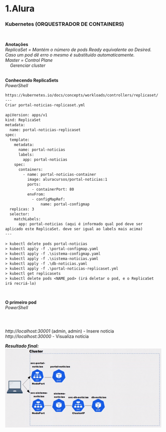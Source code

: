 # 1.Alura

### Kubernetes (ORQUESTRADOR DE CONTAINERS)
<br />

**Anotações**<br>
    *ReplicaSet = Mantém o número de pods Ready equivalente ao Desired. Caso um pod dê erro o mesmo é substituído automaticamente.*<br>
    *Master = Control Plane*<br>
    &nbsp;&nbsp;&nbsp;&nbsp;*Gerenciar cluster*<br>
<br />

**Conhecendo ReplicaSets**<br>
*PowerShell*
```
https://kubernetes.io/docs/concepts/workloads/controllers/replicaset/
---
Criar portal-noticias-replicaset.yml

apiVersion: apps/v1
kind: ReplicaSet
metadata:
  name: portal-noticias-replicaset
spec:
  template:
    metadata:
      name: portal-noticias
      labels:
        app: portal-noticias
    spec:
      containers:
        - name: portal-noticias-container
          image: aluracursos/portal-noticias:1
          ports:
            - containerPort: 80
          envFrom:
            - configMapRef:
                name: portal-configmap
  replicas: 3
  selector:
    matchLabels:
      app: portal-noticias (aqui é informado qual pod deve ser aplicado este ReplicaSet. deve ser igual ao labels mais acima)
---

> kubectl delete pods portal-noticias
> kubectl apply -f .\portal-configmap.yaml
> kubectl apply -f .\sistema-configmap.yaml
> kubectl apply -f .\sistema-noticias.yaml
> kubectl apply -f .\db-noticias.yaml
> kubectl apply -f .\portal-noticias-replicaset.yml
> kubectl get replicasets
> kubectl delete pods <NAME_pod> (irá deletar o pod, e o ReplicaSet irá recriá-lo)

```
<br />

**O primeiro pod**<br>
*PowerShell*
```

```
<br />


*http://localhost:30001* (admin, admin) - Insere notícia<br>
*http://localhost:30000* - Visualiza notícia

***Resultado final:***<br> <img src="https://github.com/fabiokerber/lab/blob/main/images/211220211544.PNG">
<br />